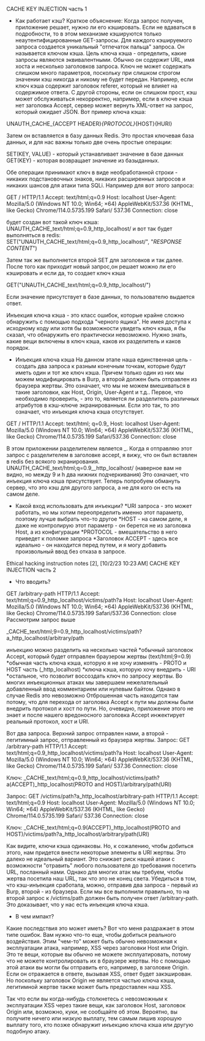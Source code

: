 CACHE KEY INJECTION часть 1

- Как работает кэш?
Краткое объяснение:  Когда запрос получен, приложение решает, нужно ли его кэшировать. Если не вдаваться в подробности, то в этом
механизме кэшируются только неаутентифицированные GET-запросы.
Для каждого кэшируемого запроса создается уникальный "отпечаток пальца" запроса. Он называется ключом кэша. Цель ключа кэша - определить, какие запросы являются эквивалентными. Обычно он содержит URL, имя хоста и несколько заголовков запроса. Ключ не может содержать слишком много параметров, поскольку при слишком строгом значении кэш никогда и никому не будет передан. Например, если ключ кэша содержит заголовок referer, который не влияет на содержимое ответа. С другой стороны, если он слишком прост, кэш может обслуживаться некорректно, например, если в ключе кэша нет заголовка Accept, сервер может вернуть XML-ответ на запрос, который ожидает JSON.
Вот пример ключа кэша:

UNAUTH_CACHE_{ACCEPT HEADER}_{PROTOCOL}_{HOST}{HURI}

Затем он вставляется в базу данных Redis. Это простая ключевая база данных, и для нас важны только две очень простые операции:

SET(KEY, VALUE) - который устанавливает значение в базе данных
GET(KEY) - которая возвращает значение из базыданных.

Обе операции принимают ключ в виде необработанной строки - никаких подстановочных знаков, никаких расширенных запросов и никаких шансов для атаки типа SQLi.
Например для вот этого запроса:

GET / HTTP/1.1
Accept: text/html;q=0.9
Host: localhost
User-Agent: Mozilla/5.0 (Windows NT 10.0; Win64; ×64) AppleWebKit/537.36 (KHTML, like Gecko) Chrome/114.0.5735.199 Safari/ 537.36
Connection: close

будет создан вот такой ключ кэша: 
UNAUTH_CACHE_text/html;q=0.9_http_localhost/
и вот так будет выполняться в redis: 
SET("UNAUTH_CACHE_text/html;q=0.9_http_localhost/", "<html>*RESPONSE CONTENT*</html>")

Затем так же выполняется второй SET для заголовков и так далее. После того как приходит новый запрос,он решает можно ли его кэшировать и если да, то создает ключ кэша

GET("UNAUTH_CACHE_text/html;q=0.9_http_localhost/")

Если значение присутствует в базе данных, то пользователю выдается ответ.

Инъекция ключа кэша - это класс ошибок, которые крайне сложно обнаружить с помощью подхода "черного ящика". Не имея доступа к исходному коду или хотя бы возможности увидеть ключ кэша, я бы сказал, что обнаружить его практически невозможно. Нужно знать, какие вещи включены в ключ кэша, каков их разделитель и каков порядок.

- Инъекция ключа кэша
На данном этапе наша единственная цель - создать два запроса к разным конечным точкам, которые будут иметь один и тот же ключ кэша. Причем только один из них мы можем модифицировать в Burp, а второй должен быть отправлен из браузера жертвы. Это означает, что мы не можем вмешиваться в такие заголовки, как Host, Origin, User-Agent и т.д..
Первое, что необходимо проверить, - это то, является ли разделитель различных атрибутов в кэш-ключе экранированным. Если это так, то это означает, что инъекция ключа кэша отсутствует.

GET / HTTP/1.1
Accept: text/html; q=0.9_
Host: localhost
User-Agent: Mozilla/5.0 (Windows NT 10.0; Win64; ×64) AppleWebKit/537.36 (KHTML, like Gecko) Chrome/114.0.5735.199 Safari/537.36
Connection: close

В этом приложении разделителем является _. Когда я отправляю этот запрос с разделителем в заголовке accept, я вижу, что он был вставлен в redis без всякого экранирования. 
UNAUTH_CACHE_text/html;q=0.9__http_localhost/ (наверное вам не видно, но между 9 и h два нижних подчеркивания)
Это означает, что инъекция ключа кэша присутствует. Теперь попробуем обмануть сервер, что это кэш для другого запроса, а не для кого он есть на самом деле. 

- Какой вход использовать для инъекции?
*URI запроса - это может работать, но мы хотим переопределить именно этот параметр, поэтому лучше выбрать что-то другое
*HOST - на самом деле, я даже не контролирую этот параметр - он берется не из заголовка Host, а из конфигурации 
*PROTOCOL - вмешательство в него приведет к поломке запроса
*Заголовок ACCEPT - здесь все идеально - он находится перед путем, и я могу добавить произвольный ввод без отказа в запросе.

Ethical hacking instruction notes [2], [10/2/23 10:23 AM]
CACHE KEY INJECTION часть 2

- Что вводить?

GET /arbitrary-path HTTP/1.1
Accept: text/html;q=0.9_http_localhost/victims/path?a
Host: localhost
User-Agent: Mozilla/5.0 (Windows NT 10.0; Win64; ×64) AppleWebKit/537.36 (KHTML, like Gecko) Chrome/114.0.5735.199 Safari/537.36
Connection: close
Рассмотрим запрос выше

_CACHE_text/html;9=0.9_http_localhost/victims/path?a_http_localhost/arbitrary/path

инъекцию можно разделить на несколько частей
*обычный заголовок Accept, который будет отправлен браузером жертвы (text/html;9=0.9)
*обычная часть ключа кэша, которую я не хочу изменять - PROTO и HOST часть (_http_localhost)
*ключа кэша, которую хочу внедрить - URI
*остальное, что позволит воссоздать ключ по запросу жертвы. Во многих инъекционных атаках мы завершаем нежелательный добавленный ввод комментарием или нулевым байтом. Однако в случае Redis это невозможно
Отброшенная часть находится там потому, что для перехода от заголовка Accept к пути мы должны были внедрить
протокол и хост по пути. Но, очевидно, приложение этого не знает и после нашего вредоносного заголовка Accept инжектирует реальный протокол, хост и URI.

Вот два запроса. Верхний запрос отправлен нами, а второй - легитимный запрос, отправленный из браузера жертвы.
Запрос:
GET /arbitrary-path HTTP/1.1
Accept: text/html;q=0.9_http_localhost/victims/path?a
Host: localhost
User-Agent: Mozilla/5.0 (Windows NT 10.0; Win64; ×64) AppleWebKit/537.36 (KHTML, like Gecko) Chrome/114.0.5735.199 Safari/ 537.36
Connection: close

Ключ:
_CACHE_text/html;q=0.9_http_localhost/victims/path?a(ACCEPT)_http_localhost(PROTO and HOST)/arbitrary/path(URI)

Запрос:
GET /victims/path?a_http_localhost/arbitrary-path HTTP/1.1
Accept: text/html;q=0.9
Host: localhost
User-Agent: Mozilla/5.0 (Windows NT 10.0; Win64; ×64) AppleWebKit/537.36 (KHTML, like Gecko) Chrome/114.0.5735.199 Safari/ 537.36
Connection: close

Ключ:
_CACHE_text/html;q=0.9(ACCEPT)_http_localhost(PROTO and HOST)/victims/path?a_http_localhost/arbitrary/path(URI)

Как видите, ключи кэша одинаковы. Но, к сожалению, чтобы добиться этого, нам придется внести некоторые элементы в URI жертвы. Это далеко не идеальный вариант. Это снижает риск нашей атаки с возможности "отравить" любого пользователя до требования посетить URL, посланный нами. Однако для многих атак мы требуем, чтобы
жертва посетила наш URL, так что это не конец света.
Убедиться в том, что кэш-инъекция сработала, можно, отправив два запроса - первый из Burp, второй - из браузера.
Если мы все выполнили правильно, то на второй запрос к /victims/path должен быть получен ответ /arbitrary-path. Это доказывает, что у нас есть инъекция ключа кэша.

- В чем импакт?

Какие последствия это может иметь? Вот что меня раздражает в этом типе ошибок. Вам нужно что-то еще, чтобы добиться реального воздействия. Этим "чем-то" может быть обычно невозможная к эксплуатации атака, например, XSS через заголовки Host или Origin. Это те вещи, которые вы обычно не можете эксплуатировать, потому что не можете контролировать их в браузере жертвы. Но с помощью этой атаки вы могли бы отправить его, например, в заголовке Origin. Если он отражается в ответе, вызывая XSS, ответ будет закэширован. Но поскольку заголовок Origin не является частью ключа кэша, легитимной жертве также может быть предоставлен наш XSS.

Так что если вы когда-нибудь столкнетесь с невозможным к эксплуатации XSS через такие вещи, как заголовок Host, заголовок Origin или, возможно, куки, не сообщайте об этом. Вероятно, вы получите ничего или низкую выплату, тем самым лишив хорошую выплату того, кто позже обнаружит инъекцию ключа кэша или другую подобную атаку.